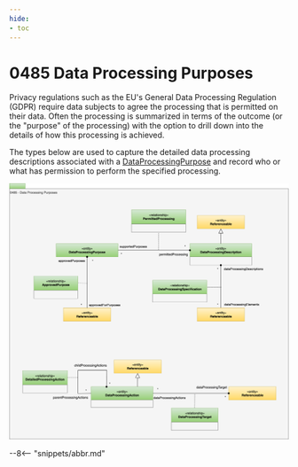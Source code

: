 ```yaml
---
hide:
- toc
---
```


<!-- SPDX-License-Identifier: CC-BY-4.0 -->
<!-- Copyright Contributors to the ODPi Egeria project 2020. -->

# 0485 Data Processing Purposes

Privacy regulations such as the EU's General Data Processing Regulation (GDPR)
require data subjects to agree the processing that is permitted on their data.
Often the processing is summarized in terms of the outcome (or the "purpose" of the processing)
with the option to drill down into the details of how this processing is achieved.

The types below are used to capture the detailed data processing descriptions associated with a [DataProcessingPurpose](/types/4/0440-Organizational-Controls) and record who or what has permission to perform the specified processing. 

![UML](0485-Data-Processing-Purposes.svg)

--8<-- "snippets/abbr.md"